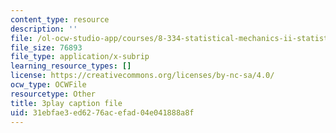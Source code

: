 ```yaml
---
content_type: resource
description: ''
file: /ol-ocw-studio-app/courses/8-334-statistical-mechanics-ii-statistical-physics-of-fields-spring-2014/31ebfae3ed6276acefad04e041888a8f_fGUaxrIejr4.srt
file_size: 76893
file_type: application/x-subrip
learning_resource_types: []
license: https://creativecommons.org/licenses/by-nc-sa/4.0/
ocw_type: OCWFile
resourcetype: Other
title: 3play caption file
uid: 31ebfae3-ed62-76ac-efad-04e041888a8f
---
```

